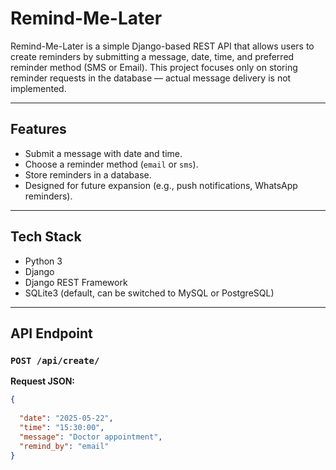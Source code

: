 #  Remind-Me-Later

Remind-Me-Later is a simple Django-based REST API that allows users to create reminders by submitting a message, date, time, and preferred reminder method (SMS or Email). This project focuses only on storing reminder requests in the database — actual message delivery is not implemented.

---

##  Features

- Submit a message with date and time.
- Choose a reminder method (`email` or `sms`).
- Store reminders in a database.
- Designed for future expansion (e.g., push notifications, WhatsApp reminders).

---

##  Tech Stack

- Python 3
- Django
- Django REST Framework
- SQLite3 (default, can be switched to MySQL or PostgreSQL)

---

##  API Endpoint

### `POST /api/create/`

**Request JSON:**

```json
{
  
  "date": "2025-05-22",
  "time": "15:30:00",
  "message": "Doctor appointment",
  "remind_by": "email"
}
